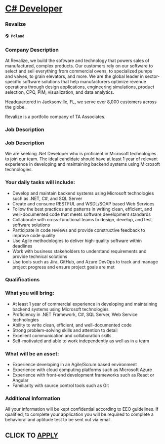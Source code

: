 # [C# Developer](https://www.remotewlb.com/apply/c-developer-56374)  
### Revalize  
#### `🌎 Poland`  

### Company Description

At Revalize, we build the software and technology that powers sales of manufactured, complex products. Our customers rely on our software to select and sell everything from commercial ovens, to specialized pumps and valves, to grain elevators, and more. We are the global leader in sector-specific software solutions that help manufacturers optimize revenue operations through design applications, engineering simulations, product selection, CPQ, PIM, visualization, and data analytics.

Headquartered in Jacksonville, FL, we serve over 8,000 customers across the globe.

Revalize is a portfolio company of TA Associates.

### Job Description

### Job Description

We are seeking .Net Developer who is proficient in Microsoft technologies to join our team. The ideal candidate should have at least 1 year of relevant experience in developing and maintaining backend systems using Microsoft technologies.

### Your daily tasks will include:

  * Develop and maintain backend systems using Microsoft technologies such as .NET, C#, and SQL Server
  * Create and consume RESTFUL and WSDL/SOAP based Web Services
  * Follow the best practices and patterns in writing clean, efficient, and well-documented code that meets software development standards
  * Collaborate with cross-functional teams to design, develop, and test software solutions
  * Participate in code reviews and provide constructive feedback to improve code quality
  * Use Agile methodologies to deliver high-quality software within deadlines
  * Work with business stakeholders to understand requirements and provide technical solutions
  * Use tools such as Jira, GitHub, and Azure DevOps to track and manage project progress and ensure project goals are met 

### Qualifications

### What you will bring:

  * At least 1 year of commercial experience in developing and maintaining backend systems using Microsoft technologies 
  * Proficiency in .NET Framework, C#, SQL Server, Web Service technologies
  * Ability to write clean, efficient, and well-documented code
  * Strong problem-solving skills and attention to detail
  * Excellent communication and collaboration skills
  * Self-motivated and able to work independently as well as in a team

### What will be an asset:

  * Experience developing in an Agile/Scrum based environment
  * Experience with cloud computing platforms such as Microsoft Azure 
  * Experience with front-end development frameworks such as React or Angular 
  * Familiarity with source control tools such as Git 

### Additional Information

All your information will be kept confidential according to EEO guidelines. If qualified, to complete your application you will be required to complete a behavioral and aptitude test to be sent out via email.

  
## CLICK TO [APPLY](https://www.remotewlb.com/apply/c-developer-56374)

